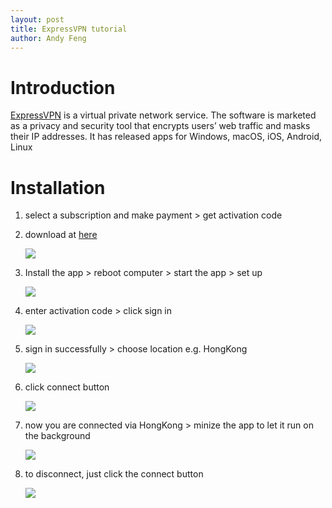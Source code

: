 ```yaml
---
layout: post
title: ExpressVPN tutorial
author: Andy Feng
---
```


# Introduction #
[ExpressVPN](https://www.expressvpn.com) is a virtual private network service. The software is marketed as a privacy and security tool that encrypts users’ web traffic and masks their IP addresses. It has released apps for Windows, macOS, iOS, Android, Linux

# Installation #

1. select a subscription and make payment > get activation code

1. download at [here](https://www.expressvpn.com/vpn-software/vpn-windows) 

	![](/images/posts/20181228-vpn-1.png)

1. Install the app > reboot computer > start the app > set up

	![](/images/posts/20181228-vpn-2.png)

1. enter activation code > click sign in

	![](/images/posts/20181228-vpn-3.png)

1. sign in successfully > choose location e.g. HongKong

	![](/images/posts/20181228-vpn-4.png)

1. click connect button

	![](/images/posts/20181228-vpn-5.png)

1. now you are connected via HongKong > minize the app to let it run on the background

	![](/images/posts/20181228-vpn-6.png)

1. to disconnect, just click the connect button

	![](/images/posts/20181228-vpn-7.png)
